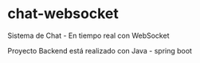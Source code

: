 # chat-websocket
Sistema de Chat - En tiempo real con WebSocket

Proyecto Backend está realizado con Java - spring boot
